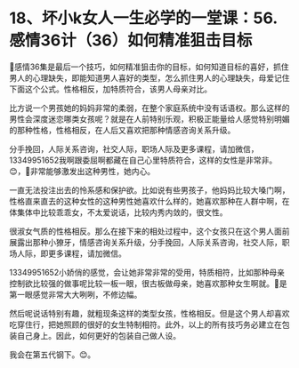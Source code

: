 # 18、坏小k女人一生必学的一堂课：56.感情36计（36）如何精准狙击目标

🎼感情36集是最后一个技巧，如何精准狙击你的目标，如何知道目标的喜好，抓住男人的心理缺失，即能知道男人喜好的类型，怎么抓住男人的心理缺失，母爱记住下面这个公式。性格相反，加特质符合，该男人母亲对比。

比方说一个男孩她的妈妈非常的柔弱，在整个家庭系统中没有话语权。那么这样的男性会深度迷恋哪类女孩呢？就是在人前特别乐观，积极正能量给人感觉特别明媚的那种性格，性格相反，在人后又喜欢把那种情感咨询关系升级。

分手挽回，人际关系咨询，社交人际，职场人际及更多课程，请加微信，13349951652我啊跟委屈啊都藏在自己心里特质符合，这样的女性是非常非。😊，🎼非常能够激发出这种男性，她内心。

一直无法投注出去的怜系感和保护欲。比如说有些男孩子，他妈妈比较大嗓门啊，性格直来直去的这种女性的这种男性她喜欢什么样的，她喜欢那种在人群中啊，在体集体中比较乖乖女，不太爱说话，比较内秀内敛的，很文性。

很淑女气质的性格相反。那么在接下来的相处过程中，这个女孩只在这个男人面前展露出那种小獠牙，情感咨询关系升级，分手挽回，人际关系咨询，社交人际，职场人际，即更多课程，请加微信。

13349951652小娇俏的感觉，会让她非常非常的受用，特质相符，比如那种母亲控制欲比较强的做事呢比较一板一眼，很古板做母亲，她喜欢那种女生啊就。🎼是第一眼感觉非常大大咧咧，不修边幅。

然后呢说话特别有趣，就粗现条这样的类型女孩，性格相反。但是这个男人却喜欢吃穿住行，把她照顾的很好的女生特制相符。此外，以上的所有技巧务必建立在包装自己身上。因此，如何更好的包装自己做人设。

我会在第五代钢下。😊。